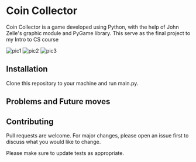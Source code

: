 # Coin Collector

Coin Collector is a game developed using Python, with the help of John Zelle's graphic module and PyGame library. This serve as the final project to my Intro to CS course

![pic1](./src/img/screenshot%(2).png)
![pic2](./src/img/screenshot%(3).png)
![pic3](./src/img/screenshot%(1).png)

## Installation

Clone this repository to your machine and run main.py.


## Problems and Future moves


## Contributing
Pull requests are welcome. For major changes, please open an issue first to discuss what you would like to change.

Please make sure to update tests as appropriate.
